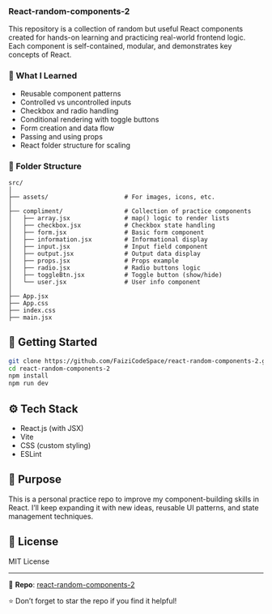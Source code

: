 ### React-random-components-2

This repository is a collection of random but useful React components created for hands-on learning and practicing real-world frontend logic. Each component is self-contained, modular, and demonstrates key concepts of React.

### 🧠 What I Learned

- Reusable component patterns
- Controlled vs uncontrolled inputs
- Checkbox and radio handling
- Conditional rendering with toggle buttons
- Form creation and data flow
- Passing and using props
- React folder structure for scaling

### 📁 Folder Structure

```
src/
│
├── assets/                     # For images, icons, etc.
│
├── compliment/                 # Collection of practice components
│   ├── array.jsx               # map() logic to render lists
│   ├── checkbox.jsx            # Checkbox state handling
│   ├── form.jsx                # Basic form component
│   ├── information.jsx         # Informational display
│   ├── input.jsx               # Input field component
│   ├── output.jsx              # Output data display
│   ├── props.jsx               # Props example
│   ├── radio.jsx               # Radio buttons logic
│   ├── toggleBtn.jsx           # Toggle button (show/hide)
│   └── user.jsx                # User info component
│
├── App.jsx
├── App.css
├── index.css
├── main.jsx
```

## 🚀 Getting Started

```bash
git clone https://github.com/FaiziCodeSpace/react-random-components-2.git
cd react-random-components-2
npm install
npm run dev
```

## ⚙️ Tech Stack

- React.js (with JSX)
- Vite
- CSS (custom styling)
- ESLint

## 📌 Purpose

This is a personal practice repo to improve my component-building skills in React. I’ll keep expanding it with new ideas, reusable UI patterns, and state management techniques.

## 🪪 License

MIT License

---

📂 **Repo**: [react-random-components-2](https://github.com/FaiziCodeSpace/react-random-components-2.git)

⭐ Don’t forget to star the repo if you find it helpful!
